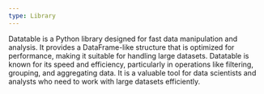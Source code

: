 ```yaml
---
type: Library
---
```


Datatable is a Python library designed for fast data manipulation and analysis. It provides a DataFrame-like structure that is optimized for performance, making it suitable for handling large datasets. Datatable is known for its speed and efficiency, particularly in operations like filtering, grouping, and aggregating data. It is a valuable tool for data scientists and analysts who need to work with large datasets efficiently.